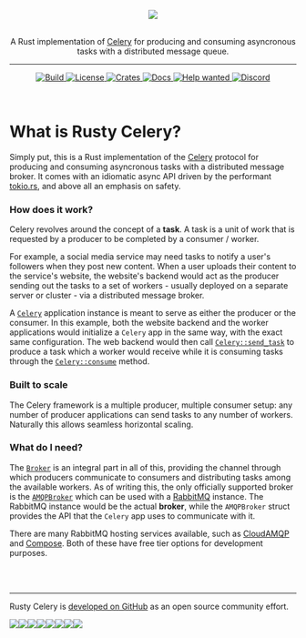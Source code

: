 <div align="center">
    <br>
    <img src="https://raw.githubusercontent.com/rusty-celery/rusty-celery/master/img/rusty-celery-logo-transparent.png"/>
    <br>
    <br>
    <p>
    A Rust implementation of <a href="https://github.com/celery/celery">Celery</a> for producing and consuming asyncronous tasks with a distributed message queue.
    </p>
    <hr/>
</div>
<p align="center">
    <a href="https://github.com/rusty-celery/rusty-celery/actions">
        <img alt="Build" src="https://github.com/rusty-celery/rusty-celery/workflows/CI/badge.svg?event=push&branch=master">
    </a>
    <a href="https://github.com/rusty-celery/rusty-celery/blob/master/LICENSE">
        <img alt="License" src="https://img.shields.io/github/license/rusty-celery/rusty-celery.svg?color=blue&cachedrop">
    </a>
    <a href="https://crates.io/crates/celery">
        <img alt="Crates" src="https://img.shields.io/crates/v/celery.svg?color=blue">
    </a>
    <a href="https://docs.rs/celery/">
        <img alt="Docs" src="https://img.shields.io/badge/docs.rs-API%20docs-blue">
    </a>
    <a href="https://github.com/rusty-celery/rusty-celery/issues?q=is%3Aissue+is%3Aopen+label%3A%22Status%3A+Help+Wanted%22">
        <img alt="Help wanted" src="https://img.shields.io/github/issues/rusty-celery/rusty-celery/Status%3A%20Help%20Wanted?label=Help%20Wanted">
    </a>
    <a href="https://discord.gg/PV3azbB">
        <img alt="Discord" src="https://img.shields.io/discord/689533070247723078?logo=discord">
    </a>
</p>
<br/>


# What is Rusty Celery?

Simply put, this is a Rust implementation of the [Celery](https://docs.celeryq.dev/) protocol for producing and consuming asyncronous tasks with a distributed message broker.
It comes with an idiomatic async API driven by the performant [tokio.rs](https://tokio.rs/), and above all an emphasis on safety.

### How does it work?

Celery revolves around the concept of a **task**. A task is a unit of work that is requested by a producer to be completed by a consumer / worker.

For example, a social media service may need tasks to notify a user's followers when they post new content. When a user uploads their content to the service's website, the website's backend would act as the producer sending out the tasks to a set of workers - usually deployed on a separate server or cluster - via a distributed message broker.

A [`Celery`](https://docs.rs/celery/*/celery/struct.Celery.html) application instance is meant to serve as either the producer or the consumer. In this example, both the website backend and the worker applications would initialize a `Celery` app in the same way, with the exact same configuration. The web backend would then call [`Celery::send_task`](https://docs.rs/celery/*/celery/struct.Celery.html#method.send_task) to produce a task which a worker would receive while it is consuming tasks through the [`Celery::consume`](https://docs.rs/celery/*/celery/struct.Celery.html#method.consume) method.

### Built to scale

The Celery framework is a multiple producer, multiple consumer setup: any number of producer applications can send tasks to any number of workers. Naturally this allows seamless horizontal scaling.

### What do I need?

The [`Broker`](https://docs.rs/celery/*/celery/broker/trait.Broker.html) is an integral part in all of this, providing the channel through which producers communicate to consumers and distributing tasks among the available workers. As of writing this, the only officially supported broker is the [`AMQPBroker`](https://docs.rs/celery/*/celery/broker/struct.AMQPBroker.html) which can be used with a [RabbitMQ](https://www.rabbitmq.com/) instance. The RabbitMQ instance would be the actual **broker**, while the `AMQPBroker` struct provides the API that the `Celery` app uses to communicate with it.

There are many RabbitMQ hosting services available, such as [CloudAMQP](https://www.cloudamqp.com/) and [Compose](https://www.compose.com/databases/rabbitmq). Both of these have free tier options for development purposes.

<br/>
<br/>

---

Rusty Celery is [developed on GitHub](https://github.com/rusty-celery) as an open source community effort.

[![](https://sourcerer.io/fame/epwalsh/rusty-celery/rusty-celery/images/0)](https://sourcerer.io/fame/epwalsh/rusty-celery/rusty-celery/links/0)[![](https://sourcerer.io/fame/epwalsh/rusty-celery/rusty-celery/images/1)](https://sourcerer.io/fame/epwalsh/rusty-celery/rusty-celery/links/1)[![](https://sourcerer.io/fame/epwalsh/rusty-celery/rusty-celery/images/2)](https://sourcerer.io/fame/epwalsh/rusty-celery/rusty-celery/links/2)[![](https://sourcerer.io/fame/epwalsh/rusty-celery/rusty-celery/images/3)](https://sourcerer.io/fame/epwalsh/rusty-celery/rusty-celery/links/3)[![](https://sourcerer.io/fame/epwalsh/rusty-celery/rusty-celery/images/4)](https://sourcerer.io/fame/epwalsh/rusty-celery/rusty-celery/links/4)[![](https://sourcerer.io/fame/epwalsh/rusty-celery/rusty-celery/images/5)](https://sourcerer.io/fame/epwalsh/rusty-celery/rusty-celery/links/5)[![](https://sourcerer.io/fame/epwalsh/rusty-celery/rusty-celery/images/6)](https://sourcerer.io/fame/epwalsh/rusty-celery/rusty-celery/links/6)[![](https://sourcerer.io/fame/epwalsh/rusty-celery/rusty-celery/images/7)](https://sourcerer.io/fame/epwalsh/rusty-celery/rusty-celery/links/7)
